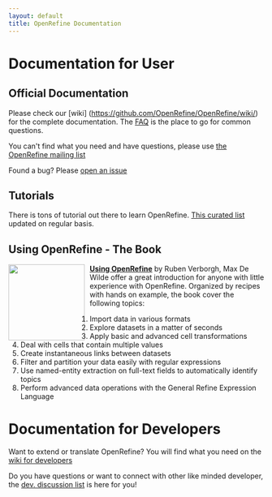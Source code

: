 ```yaml
---
layout: default
title: OpenRefine Documentation
---
```


# Documentation for User

## Official Documentation
Please check our [wiki] (https://github.com/OpenRefine/OpenRefine/wiki/) for the complete documentation. The [FAQ](https://github.com/OpenRefine/OpenRefine/wiki/FAQ) is the place to go for common questions.

You can't find what you need and have questions, please use [the OpenRefine mailing list](http://groups.google.com/group/openrefine/)

Found a bug? Please [open an issue](https://github.com/OpenRefine/OpenRefine/issues?milestone=&page=1&state=open)

## Tutorials
There is tons of tutorial out there to learn OpenRefine. [This curated list](https://github.com/OpenRefine/OpenRefine/wiki/External-Resources) updated on regular basis.

## Using OpenRefine - The Book
<div style="float: left ; margin-right: 10px"><img src="https://raw.github.com/OpenRefine/openrefine.github.com/master/images/using-openrefine.jpg" width="150"/></div>

**[Using OpenRefine](http://www.packtpub.com/openrefine-guide-for-data-analysis-and-linking-dataset-to-the-web/book)** by Ruben Verborgh, Max De Wilde offer a great introduction for anyone with little experience with OpenRefine. Organized by recipes with hands on example, the book cover the following topics:

1. Import data in various formats
2. Explore datasets in a matter of seconds
3. Apply basic and advanced cell transformations
4. Deal with cells that contain multiple values
5. Create instantaneous links between datasets
6. Filter and partition your data easily with regular expressions
7. Use named-entity extraction on full-text fields to automatically identify topics
8. Perform advanced data operations with the General Refine Expression Language

# Documentation for Developers
Want to extend or translate OpenRefine? You will find what you need on the [wiki for developers](https://github.com/OpenRefine/OpenRefine/wiki/Documentation-For-Developers) 

Do you have questions or want to connect with other like minded developer, the [dev. discussion list](https://groups.google.com/forum/?fromgroups#!forum/openrefine-dev) is here for you!

